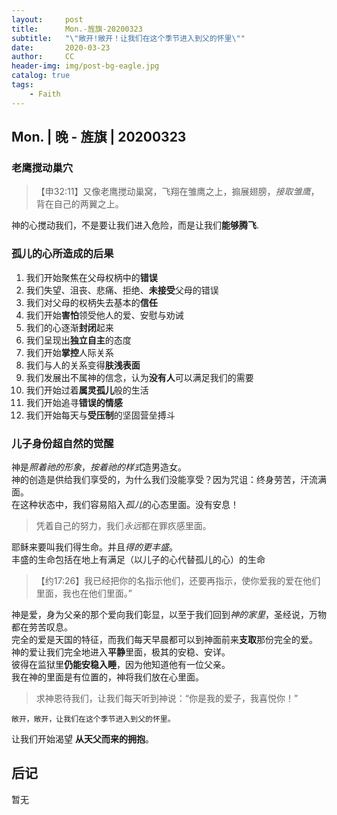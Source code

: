 ```yaml
---
layout:     post
title:      Mon.-旌旗-20200323
subtitle:   "\"敞开!敞开！让我们在这个季节进入到父的怀里\""
date:       2020-03-23
author:     CC
header-img: img/post-bg-eagle.jpg
catalog: true
tags:
    - Faith
---
```


## Mon. | 晚 - 旌旗 | 20200323

### 老鹰搅动巢穴

> 【申32:11】又像老鹰搅动巢窝，飞翔在雏鹰之上，搧展翅膀，*接取雏鹰*，背在自己的两翼之上。

神的心搅动我们，不是要让我们进入危险，而是让我们**能够腾飞**.

### 孤儿的心所造成的后果

1. 我们开始聚焦在父母权柄中的**错误**
2. 我们失望、沮丧、悲痛、拒绝、**未接受**父母的错误
3. 我们对父母的权柄失去基本的**信任**
4. 我们开始**害怕**领受他人的爱、安慰与劝诫
5. 我们的心逐渐**封闭**起来
6. 我们呈现出**独立自主**的态度
7. 我们开始**掌控**人际关系
8. 我们与人的关系变得**肤浅表面**
9. 我们发展出不属神的信念，认为**没有人**可以满足我们的需要
10. 我们开始过着**属灵孤儿**般的生活
11. 我们开始追寻**错误的情感**
12. 我们开始每天与**受压制**的坚固营垒搏斗

### 儿子身份超自然的觉醒

神是*照着祂的形象*，*按着祂的样式*造男造女。  
神的创造是供给我们享受的，为什么我们没能享受？因为咒诅：终身劳苦，汗流满面。  
在这种状态中，我们容易陷入*孤儿*的心态里面。没有安息！

> 凭着自己的努力，我们*永远*都在罪疚感里面。

耶稣来要叫我们得生命。并且*得的更丰盛*。  
丰盛的生命包括在地上有满足（以儿子的心代替孤儿的心）的生命

> 【约17:26】我已经把你的名指示他们，还要再指示，使你爱我的爱在他们里面，我也在他们里面。”

神是爱，身为父亲的那个爱向我们彰显，以至于我们回到*神的家里*，圣经说，万物都在劳苦叹息。  
完全的爱是天国的特征，而我们每天早晨都可以到神面前来**支取**那份完全的爱。  
神的爱让我们完全地进入**平静**里面，极其的安稳、安详。  
彼得在监狱里**仍能安稳入睡**，因为他知道他有一位父亲。  
我在神的里面是有位置的，神将我们放在心里面。

> 求神恩待我们，让我们每天听到神说：“你是我的爱子，我喜悦你！”

`敞开，敞开，让我们在这个季节进入到父的怀里。`

让我们开始渴望  **从天父而来的拥抱**。

## 后记

暂无
